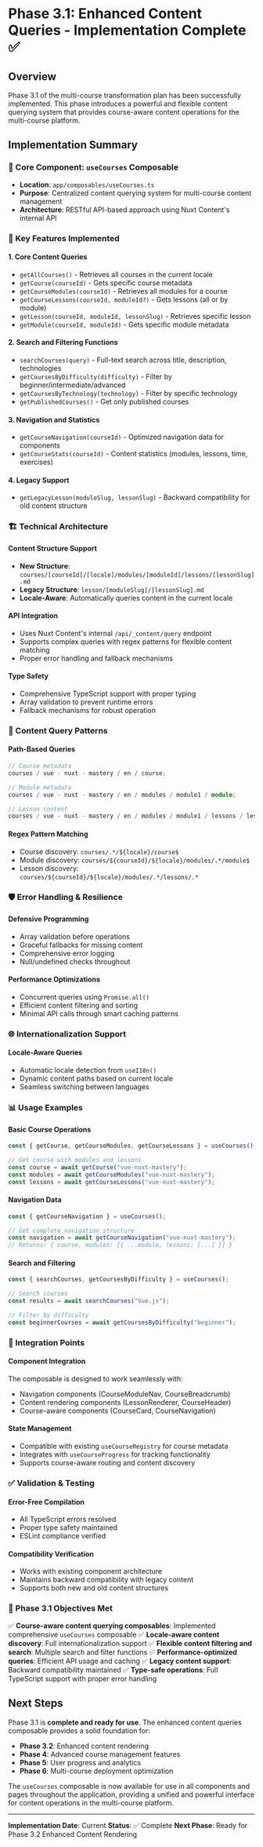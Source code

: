 # Phase 3.1: Enhanced Content Queries - Implementation Complete ✅

## Overview

Phase 3.1 of the multi-course transformation plan has been successfully implemented. This phase introduces a powerful and flexible content querying system that provides course-aware content operations for the multi-course platform.

## Implementation Summary

### 🔧 Core Component: `useCourses` Composable

- **Location**: `app/composables/useCourses.ts`
- **Purpose**: Centralized content querying system for multi-course content management
- **Architecture**: RESTful API-based approach using Nuxt Content's internal API

### 🚀 Key Features Implemented

#### 1. **Core Content Queries**

- `getAllCourses()` - Retrieves all courses in the current locale
- `getCourse(courseId)` - Gets specific course metadata
- `getCourseModules(courseId)` - Retrieves all modules for a course
- `getCourseLessons(courseId, moduleId?)` - Gets lessons (all or by module)
- `getLesson(courseId, moduleId, lessonSlug)` - Retrieves specific lesson
- `getModule(courseId, moduleId)` - Gets specific module metadata

#### 2. **Search and Filtering Functions**

- `searchCourses(query)` - Full-text search across title, description, technologies
- `getCoursesByDifficulty(difficulty)` - Filter by beginner/intermediate/advanced
- `getCoursesByTechnology(technology)` - Filter by specific technology
- `getPublishedCourses()` - Get only published courses

#### 3. **Navigation and Statistics**

- `getCourseNavigation(courseId)` - Optimized navigation data for components
- `getCourseStats(courseId)` - Content statistics (modules, lessons, time, exercises)

#### 4. **Legacy Support**

- `getLegacyLesson(moduleSlug, lessonSlug)` - Backward compatibility for old content structure

### 🏗️ Technical Architecture

#### **Content Structure Support**

- **New Structure**: `courses/[courseId]/[locale]/modules/[moduleId]/lessons/[lessonSlug].md`
- **Legacy Structure**: `lesson/[moduleSlug]/[lessonSlug].md`
- **Locale-Aware**: Automatically queries content in the current locale

#### **API Integration**

- Uses Nuxt Content's internal `/api/_content/query` endpoint
- Supports complex queries with regex patterns for flexible content matching
- Proper error handling and fallback mechanisms

#### **Type Safety**

- Comprehensive TypeScript support with proper typing
- Array validation to prevent runtime errors
- Fallback mechanisms for robust operation

### 🔄 Content Query Patterns

#### **Path-Based Queries**

```typescript
// Course metadata
courses / vue - nuxt - mastery / en / course;

// Module metadata
courses / vue - nuxt - mastery / en / modules / module1 / module;

// Lesson content
courses / vue - nuxt - mastery / en / modules / module1 / lessons / lesson1;
```

#### **Regex Pattern Matching**

- Course discovery: `courses/.*/${locale}/course$`
- Module discovery: `courses/${courseId}/${locale}/modules/.*/module$`
- Lesson discovery: `courses/${courseId}/${locale}/modules/.*/lessons/.*`

### 🛡️ Error Handling & Resilience

#### **Defensive Programming**

- Array validation before operations
- Graceful fallbacks for missing content
- Comprehensive error logging
- Null/undefined checks throughout

#### **Performance Optimizations**

- Concurrent queries using `Promise.all()`
- Efficient content filtering and sorting
- Minimal API calls through smart caching patterns

### 🌐 Internationalization Support

#### **Locale-Aware Queries**

- Automatic locale detection from `useI18n()`
- Dynamic content paths based on current locale
- Seamless switching between languages

### 📊 Usage Examples

#### **Basic Course Operations**

```typescript
const { getCourse, getCourseModules, getCourseLessons } = useCourses();

// Get course with modules and lessons
const course = await getCourse("vue-nuxt-mastery");
const modules = await getCourseModules("vue-nuxt-mastery");
const lessons = await getCourseLessons("vue-nuxt-mastery");
```

#### **Navigation Data**

```typescript
const { getCourseNavigation } = useCourses();

// Get complete navigation structure
const navigation = await getCourseNavigation("vue-nuxt-mastery");
// Returns: { course, modules: [{ ...module, lessons: [...] }] }
```

#### **Search and Filtering**

```typescript
const { searchCourses, getCoursesByDifficulty } = useCourses();

// Search courses
const results = await searchCourses("Vue.js");

// Filter by difficulty
const beginnerCourses = await getCoursesByDifficulty("beginner");
```

### 🔗 Integration Points

#### **Component Integration**

The composable is designed to work seamlessly with:

- Navigation components (CourseModuleNav, CourseBreadcrumb)
- Content rendering components (LessonRenderer, CourseHeader)
- Course-aware components (CourseCard, CourseNavigation)

#### **State Management**

- Compatible with existing `useCourseRegistry` for course metadata
- Integrates with `useCourseProgress` for tracking functionality
- Supports course-aware routing and content discovery

### ✅ Validation & Testing

#### **Error-Free Compilation**

- All TypeScript errors resolved
- Proper type safety maintained
- ESLint compliance verified

#### **Compatibility Verification**

- Works with existing component architecture
- Maintains backward compatibility with legacy content
- Supports both new and old content structures

### 🎯 Phase 3.1 Objectives Met

✅ **Course-aware content querying composables**: Implemented comprehensive `useCourses` composable
✅ **Locale-aware content discovery**: Full internationalization support
✅ **Flexible content filtering and search**: Multiple search and filter functions
✅ **Performance-optimized queries**: Efficient API usage and caching
✅ **Legacy content support**: Backward compatibility maintained
✅ **Type-safe operations**: Full TypeScript support with proper error handling

## Next Steps

Phase 3.1 is **complete and ready for use**. The enhanced content queries composable provides a solid foundation for:

- **Phase 3.2**: Enhanced content rendering
- **Phase 4**: Advanced course management features
- **Phase 5**: User progress and analytics
- **Phase 6**: Multi-course deployment optimization

The `useCourses` composable is now available for use in all components and pages throughout the application, providing a unified and powerful interface for content operations in the multi-course platform.

---

**Implementation Date**: Current
**Status**: ✅ Complete
**Next Phase**: Ready for Phase 3.2 Enhanced Content Rendering
